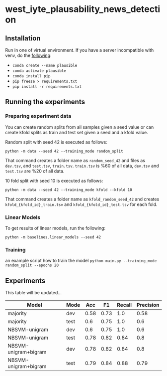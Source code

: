 # west_iyte_plausability_news_detection

## Installation
Run in one of virtual environment. If you have a server incompatible with venv, do the [following](https://stackoverflow.com/questions/50777849/from-conda-create-requirements-txt-for-pip3):

- `conda create --name plausible`
- `conda activate plausible`
- `conda install pip`
- `pip freeze > requirements.txt`
- `pip install -r requirements.txt`

## Running the experiments

### Preparing experiment data
You can create random splits from all samples given a seed value or can create kfold splits as train and test set given a seed and a kfold value.

Random split with seed 42 is executed as follows:

`python -m data --seed 42 --training_mode random_split` 

That command creates a folder name as `random_seed_42` and files as `dev.tsv`, and `test.tsv`, `train.tsv`. `train.tsv` is %60 of all data, `dev.tsv` and `test.tsv` are %20 of all data.

10 fold split with seed 10 is executed as follows:

`python -m data --seed 42 --training_mode kfold --kfold 10` 

That command creates a folder name as `kfold_random_seed_42` and creates `kfold_{kfold_id}_train.tsv` and `kfold_{kfold_id}_test.tsv` for each fold.

### Linear Models
To get results of linear models, run the following:

`python -m baselines.linear_models --seed 42`

### Training

an example script how to train the model `python main.py --training_mode random_split --epochs 20`


## Experiments

This table will be updated...

Model | Mode | Acc | F1 | Recall | Precision
| --- | --- | --- | --- | --- | --- |
majority | dev | 0.58 | 0.73 | 1.0 | 0.58
majority | test | 0.6 | 0.75 | 1.0 | 0.6
NBSVM-unigram | dev | 0.6 | 0.75 | 1.0 | 0.6
NBSVM-unigram | test | 0.78 | 0.82 | 0.84 | 0.8
NBSVM-unigram+bigram | dev | 0.78 | 0.82 | 0.84 | 0.8
NBSVM-unigram+bigram | test | 0.79 | 0.84 | 0.88 | 0.79

